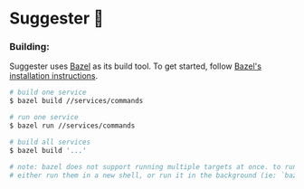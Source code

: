 # Suggester :mega:

### Building:
Suggester uses [Bazel](https://bazel.build) as its build tool. To get started, follow [Bazel's installation instructions](https://bazel.build/install).

```sh
# build one service
$ bazel build //services/commands

# run one service
$ bazel run //services/commands

# build all services
$ bazel build '...'

# note: bazel does not support running multiple targets at once. to run more than one service,
# either run them in a new shell, or run it in the background (ie: `bazel run //services/commands &`)
```
